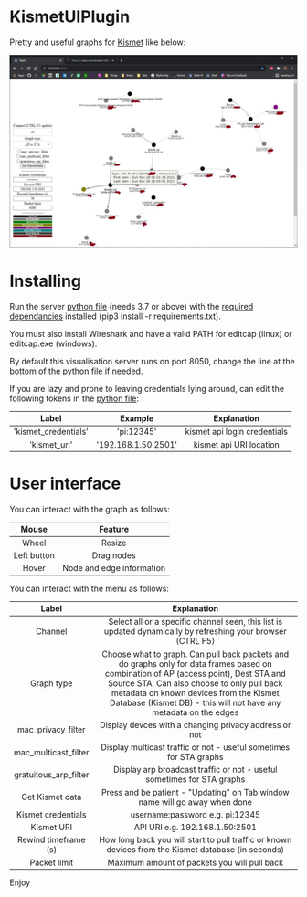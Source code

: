 # KismetUIPlugin

Pretty and useful graphs for [Kismet](https://github.com/kismetwireless/kismet) like below:

![!](./UI2.JPG "")

# Installing

Run the server [python file](./KismetUIPlugin.py) (needs 3.7 or above) with the [required dependancies](./requirements.txt) installed (pip3 install -r requirements.txt).

You must also install Wireshark and have a valid PATH for editcap (linux) or editcap.exe (windows).

By default this visualisation server runs on port 8050, change the line at the bottom of the [python file](./KismetUIPlugin.py) if needed.

If you are lazy and prone to leaving credentials lying around, can edit the following tokens in the [python file](./KismetUIPlugin.py):

| **Label** |    **Example**   | **Explanation** | 
| :-------------: | :----------: | :----------: | 
| 'kismet_credentials' | 'pi:12345' | kismet api login credentials |
| 'kismet_uri'  | '192.168.1.50:2501' |  kismet api URI location |

# User interface

You can interact with the graph as follows:

| **Mouse** | **Feature** |
| :-------------: | :----------: |
| Wheel | Resize |
| Left button | Drag nodes |
| Hover | Node and edge information |

You can interact with the menu as follows:

| **Label** | **Explanation** | 
| :-------------: | :----------: |
| Channel | Select all or a specific channel seen, this list is updated dynamically by refreshing your browser (CTRL F5) |
| Graph type | Choose what to graph. Can pull back packets and do graphs only for data frames based on combination of AP (access point), Dest STA  and Source STA. Can also choose to only pull back metadata on known devices from the Kismet Database (Kismet DB) - this will not have any metadata on the edges |
| mac_privacy_filter | Display devces with a changing privacy address or not |
| mac_multicast_filter | Display multicast traffic or not - useful sometimes for STA graphs|
| gratuitous_arp_filter | Display arp broadcast traffic or not - useful sometimes for STA graphs |
| Get Kismet data | Press and be patient - "Updating" on Tab window name will go away when done |
| Kismet credentials | username:password e.g. pi:12345 |
| Kismet URI | API URI e.g. 192.168.1.50:2501 |
| Rewind timeframe (s) | How long back you will start to pull traffic or known devices from the Kismet database (in seconds) |
| Packet limit | Maximum amount of packets you will pull back |

Enjoy


